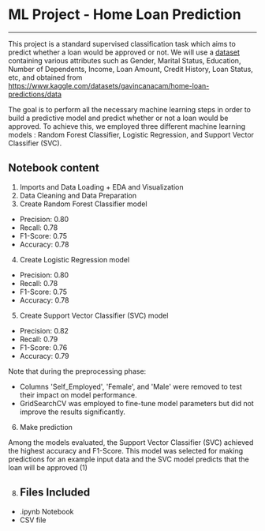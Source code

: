 # ML Project - Home Loan Prediction
---

This project is a standard supervised classification task which aims to predict whether a loan would be approved or not. We will use a [dataset](Loan_Home.csv)  containing various attributes such as Gender, Marital Status, Education, Number of Dependents, Income, Loan Amount, Credit History, Loan Status, etc, and obtained from https://www.kaggle.com/datasets/gavincanacam/home-loan-predictions/data

The goal is to perform all the necessary machine learning steps in order to build a predictive model and predict whether or not a loan would be approved.
To achieve this, we employed three different machine learning models : Random Forest Classifier, Logistic Regression, and Support Vector Classifier (SVC). 

## Notebook content

1. Imports and Data Loading + EDA and Visualization
2. Data Cleaning and Data Preparation
3. Create Random Forest Classifier model
- Precision: 0.80
- Recall: 0.78
- F1-Score: 0.75
- Accuracy: 0.78

4. Create Logistic Regression model
- Precision: 0.80
- Recall: 0.78
- F1-Score: 0.75
- Accuracy: 0.78

5. Create Support Vector Classifier (SVC) model
- Precision: 0.82
- Recall: 0.79
- F1-Score: 0.76
- Accuracy: 0.79


Note that during the preprocessing phase:
* Columns 'Self_Employed', 'Female', and 'Male' were removed to test their impact on model performance.
* GridSearchCV was employed to fine-tune model parameters but did not improve the results significantly.


6. Make prediction

Among the models evaluated, the Support Vector Classifier (SVC) achieved the highest accuracy and F1-Score. This model was selected for making predictions for an example input data and the SVC model predicts that the loan will be approved (1)

8. ## Files Included
  - .ipynb Notebook
  - CSV file
